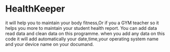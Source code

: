 # HealthKeeper
it will help you to maintain your body fitness,Or if you a GYM teacher so it helps you more to maintain your student health report. You can add data read data and clean data on this programme. when you add any data on this code it will add automatically your date,time,your operating system name and your device name on your documand.
